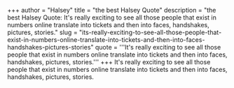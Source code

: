 +++
author = "Halsey"
title = "the best Halsey Quote"
description = "the best Halsey Quote: It's really exciting to see all those people that exist in numbers online translate into tickets and then into faces, handshakes, pictures, stories."
slug = "its-really-exciting-to-see-all-those-people-that-exist-in-numbers-online-translate-into-tickets-and-then-into-faces-handshakes-pictures-stories"
quote = '''It's really exciting to see all those people that exist in numbers online translate into tickets and then into faces, handshakes, pictures, stories.'''
+++
It's really exciting to see all those people that exist in numbers online translate into tickets and then into faces, handshakes, pictures, stories.
